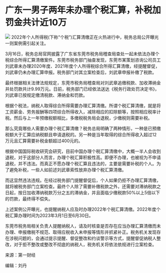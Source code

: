 # 广东一男子两年未办理个税汇算，补税加罚金共计近10万

![](https://inews.gtimg.com/om_bt/OrQB_ZEBp475nyFZQUQtidoNvGmYsoP8k_ajj34Rt5N5IAA/1000)
2022年个人所得税(下称“个税”)汇算清缴正在火热进行中，税务总局公开曝光一则案例需引起关注。

3月16日，税务总局官网披露了广东省东莞市税务局稽查局查处一起未依法办理个税综合所得汇算清缴案件。东莞市税务部门抽查发现，东莞市某策划咨询公司员工刘武章未办理2020年度、2021年度个人所得税综合所得汇算清缴，经提醒督促，刘武章仍未办理汇算申报。税务部门对其立案检查后，刘武章申报补缴了税款。

最终根据相关法律法规规定，东莞市税务局稽查局对刘武章追缴税款、加收滞纳金并处罚款共计9.99万元。日前，税务部门已经依法送达《税务行政处罚决定书》，刘武章已按规定缴清税款、滞纳金和罚款。

根据个税法，纳税人取得综合所得需要办理汇算清缴。所谓个税汇算清缴，就是将工资薪金、劳务报酬等四项综合所得收入，减除相应的扣除额等，按照相应税率计税。然后与上一年预缴税额相比，多缴税税务局会退税，少缴税则需要补税。

那么究竟哪些人需要办理个税汇算清缴？税务总局明确了两种情形，一种是已预缴税额大于汇算应纳税额且申请退税的。另一种是当年取得的综合所得收入超过12万元且汇算需要补税金额超过400元的。

根据中国国际税收研究会研究，目前中国办理个税汇算清缴中，大概一半人会收到退税，对于这部分人而言，办理个税汇算积极性高。即便不办理，也被视为不申请退税，并不违法。而真正不愿办理个税汇算且违法的，主要是需要补税的个人。为了避免补税，一些人如前述刘武章索性放弃办理个税汇算清缴。

而这显然违法违规。在经过税务部门提醒督促后，个人如果仍拒不办理汇算清缴，就将被税务部门立案检查。最终个人除了需要补缴税款之外，还需要对滞纳税款之日起，按日加收滞纳税款万分之五的滞纳金，并且面临少缴税款50%以上5倍以下的罚款，最终得不偿失。

上述案例公开曝光，也提醒纳税人应及时办理2022年个税汇算清缴。2022年度个税汇算办理时间为2023年3月1日至6月30日。

东莞市税务局相关负责人提醒纳税人，请及时核查是否存在应当办理汇算清缴而未办理、申报缴税不规范、取得应税收入未申报等情形并抓紧补正。税务机关发现存在涉税问题的，会通过提示提醒、督促整改和约谈警示等方式，提醒督促纳税人整改，对于拒不整改或整改不彻底的纳税人，税务机关将依法依规进行立案检查。

来源：第一财经

编辑：刘丹

